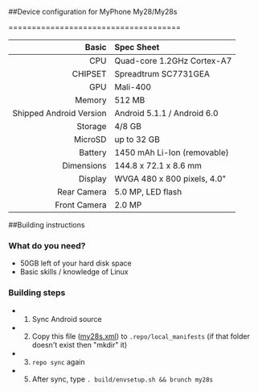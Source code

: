 ##Device configuration for MyPhone My28/My28s

=====================================

Basic   | Spec Sheet
-------:|:-------------------------
CPU     | Quad-core 1.2GHz Cortex-A7
CHIPSET | Spreadtrum SC7731GEA
GPU     | Mali-400
Memory  | 512 MB
Shipped Android Version | Android 5.1.1 / Android 6.0
Storage | 4/8 GB
MicroSD | up to 32 GB
Battery | 1450 mAh Li-Ion (removable)
Dimensions | 144.8 x 72.1 x 8.6 mm
Display | WVGA 480 x 800 pixels, 4.0"
Rear Camera  | 5.0 MP, LED flash
Front Camera | 2.0 MP

##Building instructions

### What do you need?
* 50GB left of your hard disk space
* Basic skills / knowledge of Linux

### Building steps
* 1. Sync Android source
* 2. Copy this file ([my28s.xml](https://github.com/bjdag1234/android_local_manifests/cm14.1-my28s/my28s.xml)) to `.repo/local_manifests` (if that folder doesn't exist then "mkdir" it)
* 3. `repo sync` again
* 5. After sync, type `. build/envsetup.sh && brunch my28s`
